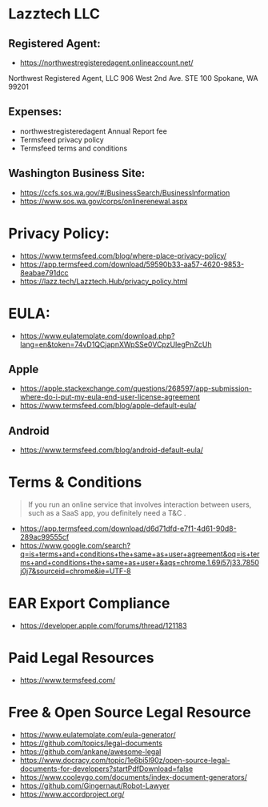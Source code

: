 # Lazztech LLC

## Registered Agent:
- https://northwestregisteredagent.onlineaccount.net/

Northwest Registered Agent, LLC
906 West 2nd Ave. STE 100
Spokane, WA 99201

## Expenses:
- northwestregisteredagent Annual Report fee
- Termsfeed privacy policy
- Termsfeed terms and conditions

## Washington Business Site:
- https://ccfs.sos.wa.gov/#/BusinessSearch/BusinessInformation
- https://www.sos.wa.gov/corps/onlinerenewal.aspx

# Privacy Policy:
- https://www.termsfeed.com/blog/where-place-privacy-policy/
- https://app.termsfeed.com/download/59590b33-aa57-4620-9853-8eabae791dcc
- https://lazz.tech/Lazztech.Hub/privacy_policy.html

# EULA:
- https://www.eulatemplate.com/download.php?lang=en&token=74vD1QCjapnXWpSSe0VCpzUlegPnZcUh

## Apple
- https://apple.stackexchange.com/questions/268597/app-submission-where-do-i-put-my-eula-end-user-license-agreement
- https://www.termsfeed.com/blog/apple-default-eula/

## Android
- https://www.termsfeed.com/blog/android-default-eula/


# Terms & Conditions
> If you run an online service that involves interaction between users, such as a SaaS app, you definitely need a T&C .
- https://app.termsfeed.com/download/d6d71dfd-e7f1-4d61-90d8-289ac99555cf
- https://www.google.com/search?q=is+terms+and+conditions+the+same+as+user+agreement&oq=is+terms+and+conditions+the+same+as+user+&aqs=chrome.1.69i57j33.7850j0j7&sourceid=chrome&ie=UTF-8

# EAR Export Compliance
- https://developer.apple.com/forums/thread/121183

# Paid Legal Resources
- https://www.termsfeed.com/

# Free & Open Source Legal Resource
- https://www.eulatemplate.com/eula-generator/
- https://github.com/topics/legal-documents
- https://github.com/ankane/awesome-legal
- https://www.docracy.com/topic/1e6bi5l90z/open-source-legal-documents-for-developers?startPdfDownload=false
- https://www.cooleygo.com/documents/index-document-generators/
- https://github.com/Gingernaut/Robot-Lawyer
- https://www.accordproject.org/

